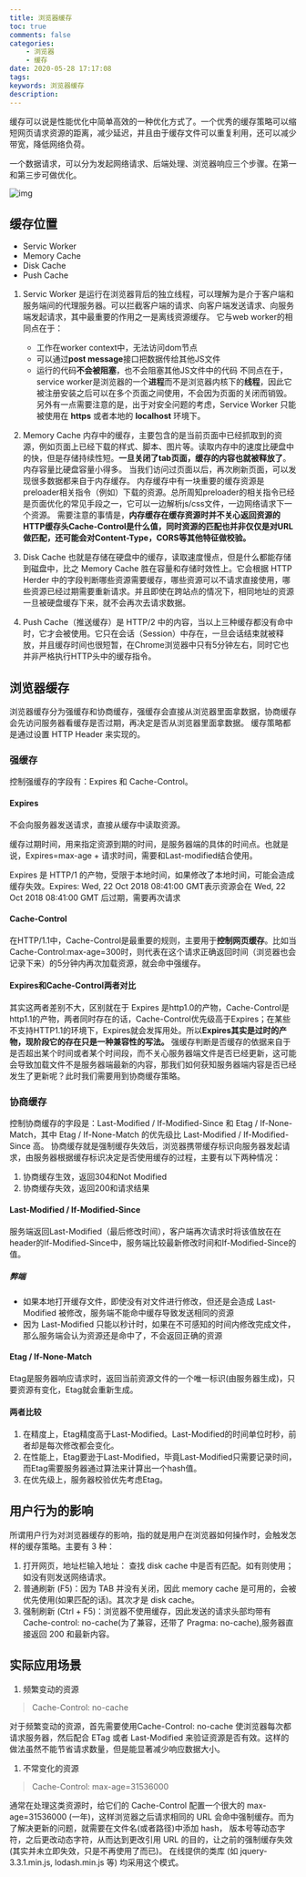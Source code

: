 ```yaml
---
title: 浏览器缓存
toc: true
comments: false
categories: 
    - 浏览器 
    - 缓存 
date: 2020-05-28 17:17:08
tags:
keywords: 浏览器缓存
description:
---
```

缓存可以说是性能优化中简单高效的一种优化方式了。一个优秀的缓存策略可以缩短网页请求资源的距离，减少延迟，并且由于缓存文件可以重复利用，还可以减少带宽，降低网络负荷。

一个数据请求，可以分为发起网络请求、后端处理、浏览器响应三个步骤。在第一和第三步可做优化。

![img](/images/cache.png)

## 缓存位置

+ Servic Worker
+ Memory Cache
+ Disk Cache
+ Push Cache

1. Servic Worker 是运行在浏览器背后的独立线程，可以理解为是介于客户端和服务端间的代理服务器。可以拦截客户端的请求、向客户端发送请求、向服务端发起请求，其中最重要的作用之一是离线资源缓存。
    它与web worker的相同点在于：
    + 工作在worker context中，无法访问dom节点
    + 可以通过**post message**接口把数据传给其他JS文件
    + 运行的代码**不会被阻塞**，也不会阻塞其他JS文件中的代码
    不同点在于，service worker是浏览器的一个**进程**而不是浏览器内核下的**线程**，因此它被注册安装之后可以在多个页面之间使用，不会因为页面的关闭而销毁。
另外有一点需要注意的是，出于对安全问题的考虑，Service Worker 只能被使用在 **https** 或者本地的 **localhost** 环境下。

2. Memory Cache 内存中的缓存，主要包含的是当前页面中已经抓取到的资源，例如页面上已经下载的样式、脚本、图片等。读取内存中的速度比硬盘中的快，但是存储持续性短。**一旦关闭了tab页面，缓存的内容也就被释放了**。
    内存容量比硬盘容量小得多。
    当我们访问过页面以后，再次刷新页面，可以发现很多数据都来自于内存缓存。
    内存缓存中有一块重要的缓存资源是preloader相关指令（例如<link rel="prefetch">）下载的资源。总所周知preloader的相关指令已经是页面优化的常见手段之一，它可以一边解析js/css文件，一边网络请求下一个资源。
    需要注意的事情是，**内存缓存在缓存资源时并不关心返回资源的HTTP缓存头Cache-Control是什么值，同时资源的匹配也并非仅仅是对URL做匹配，还可能会对Content-Type，CORS等其他特征做校验。**

3. Disk Cache 也就是存储在硬盘中的缓存，读取速度慢点，但是什么都能存储到磁盘中，比之 Memory Cache 胜在容量和存储时效性上。它会根据 HTTP Herder 中的字段判断哪些资源需要缓存，哪些资源可以不请求直接使用，哪些资源已经过期需要重新请求。并且即使在跨站点的情况下，相同地址的资源一旦被硬盘缓存下来，就不会再次去请求数据。

4. Push Cache（推送缓存）是 HTTP/2 中的内容，当以上三种缓存都没有命中时，它才会被使用。它只在会话（Session）中存在，一旦会话结束就被释放，并且缓存时间也很短暂，在Chrome浏览器中只有5分钟左右，同时它也并非严格执行HTTP头中的缓存指令。

## 浏览器缓存

浏览器缓存分为强缓存和协商缓存，强缓存会直接从浏览器里面拿数据，协商缓存会先访问服务器看缓存是否过期，再决定是否从浏览器里面拿数据。
缓存策略都是通过设置 HTTP Header 来实现的。

### 强缓存

控制强缓存的字段有：Expires 和 Cache-Control。

#### Expires

不会向服务器发送请求，直接从缓存中读取资源。

缓存过期时间，用来指定资源到期的时间，是服务器端的具体的时间点。也就是说，Expires=max-age + 请求时间，需要和Last-modified结合使用。

Expires 是 HTTP/1 的产物，受限于本地时间，如果修改了本地时间，可能会造成缓存失效。Expires: Wed, 22 Oct 2018 08:41:00 GMT表示资源会在 Wed, 22 Oct 2018 08:41:00 GMT 后过期，需要再次请求

#### Cache-Control

在HTTP/1.1中，Cache-Control是最重要的规则，主要用于**控制网页缓存**。比如当Cache-Control:max-age=300时，则代表在这个请求正确返回时间（浏览器也会记录下来）的5分钟内再次加载资源，就会命中强缓存。

#### Expires和Cache-Control两者对比

其实这两者差别不大，区别就在于 Expires 是http1.0的产物，Cache-Control是http1.1的产物，两者同时存在的话，Cache-Control优先级高于Expires；在某些不支持HTTP1.1的环境下，Expires就会发挥用处。所以**Expires其实是过时的产物，现阶段它的存在只是一种兼容性的写法。**
强缓存判断是否缓存的依据来自于是否超出某个时间或者某个时间段，而不关心服务器端文件是否已经更新，这可能会导致加载文件不是服务器端最新的内容，那我们如何获知服务器端内容是否已经发生了更新呢？此时我们需要用到协商缓存策略。

### 协商缓存

控制协商缓存的字段是：Last-Modified / If-Modified-Since 和 Etag / If-None-Match，其中 Etag / If-None-Match 的优先级比 Last-Modified / If-Modified-Since 高。
协商缓存就是强制缓存失效后，浏览器携带缓存标识向服务器发起请求，由服务器根据缓存标识决定是否使用缓存的过程，主要有以下两种情况：

1. 协商缓存生效，返回304和Not Modified
2. 协商缓存失效，返回200和请求结果

#### Last-Modified / If-Modified-Since

服务端返回Last-Modified（最后修改时间），客户端再次请求时将该值放在在header的If-Modified-Since中，服务端比较最新修改时间和If-Modified-Since的值。

##### 弊端

+ 如果本地打开缓存文件，即使没有对文件进行修改，但还是会造成 Last-Modified 被修改，服务端不能命中缓存导致发送相同的资源
+ 因为 Last-Modified 只能以秒计时，如果在不可感知的时间内修改完成文件，那么服务端会认为资源还是命中了，不会返回正确的资源

#### Etag / If-None-Match

Etag是服务器响应请求时，返回当前资源文件的一个唯一标识(由服务器生成)，只要资源有变化，Etag就会重新生成。

#### 两者比较

1. 在精度上，Etag精度高于Last-Modified。Last-Modified的时间单位时秒，前者却是每次修改都会变化。
2. 在性能上，Etag要逊于Last-Modified，毕竟Last-Modified只需要记录时间，而Etag需要服务器通过算法来计算出一个hash值。
3. 在优先级上，服务器校验优先考虑Etag。

## 用户行为的影响

所谓用户行为对浏览器缓存的影响，指的就是用户在浏览器如何操作时，会触发怎样的缓存策略。主要有 3 种：

1. 打开网页，地址栏输入地址： 查找 disk cache 中是否有匹配。如有则使用；如没有则发送网络请求。
2. 普通刷新 (F5)：因为 TAB 并没有关闭，因此 memory cache 是可用的，会被优先使用(如果匹配的话)。其次才是 disk cache。
3. 强制刷新 (Ctrl + F5)：浏览器不使用缓存，因此发送的请求头部均带有 Cache-control: no-cache(为了兼容，还带了 Pragma: no-cache),服务器直接返回 200 和最新内容。

## 实际应用场景

1. 频繁变动的资源

 > Cache-Control: no-cache

 对于频繁变动的资源，首先需要使用Cache-Control: no-cache 使浏览器每次都请求服务器，然后配合 ETag 或者 Last-Modified 来验证资源是否有效。这样的做法虽然不能节省请求数量，但是能显著减少响应数据大小。

1. 不常变化的资源

> Cache-Control: max-age=31536000

通常在处理这类资源时，给它们的 Cache-Control 配置一个很大的 max-age=31536000 (一年)，这样浏览器之后请求相同的 URL 会命中强制缓存。而为了解决更新的问题，就需要在文件名(或者路径)中添加 hash， 版本号等动态字符，之后更改动态字符，从而达到更改引用 URL 的目的，让之前的强制缓存失效 (其实并未立即失效，只是不再使用了而已)。
在线提供的类库 (如 jquery-3.3.1.min.js, lodash.min.js 等) 均采用这个模式。
